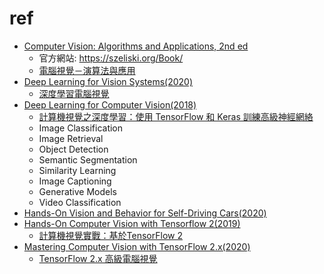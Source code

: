 # ref
- [Computer Vision: Algorithms and Applications, 2nd ed]()
  - 官方網站:  https://szeliski.org/Book/
  - [電腦視覺－演算法與應用](https://www.tenlong.com.tw/products/9787302269151?list_name=srh)
- [Deep Learning for Vision Systems(2020)](https://www.manning.com/books/deep-learning-for-vision-systems)
  - [深度學習電腦視覺](https://www.tenlong.com.tw/products/9787302609940?list_name=sp) 
- [Deep Learning for Computer Vision(2018)](https://www.packtpub.com/product/deep-learning-for-computer-vision/9781788295628)
  - [計算機視覺之深度學習：使用 TensorFlow 和 Keras 訓練高級神經網絡](https://www.tenlong.com.tw/products/9787115531582?list_name=sp) 
  - Image Classification
  - Image Retrieval
  - Object Detection
  - Semantic Segmentation
  - Similarity Learning
  - Image Captioning
  - Generative Models
  - Video Classification
- [Hands-On Vision and Behavior for Self-Driving Cars(2020)](https://www.packtpub.com/product/hands-on-vision-and-behavior-for-self-driving-cars/9781800203587)
- [Hands-On Computer Vision with Tensorflow 2(2019)](https://www.packtpub.com/product/hands-on-computer-vision-with-tensorflow-2/9781788830645)
  - [計算機視覺實戰：基於TensorFlow 2](https://www.tenlong.com.tw/products/9787111688471?list_name=srh) 
- [Mastering Computer Vision with TensorFlow 2.x(2020)](https://www.packtpub.com/product/mastering-computer-vision-with-tensorflow-2x/9781838827069)
  - [TensorFlow 2.x 高級電腦視覺](https://www.tenlong.com.tw/products/9787302614586?list_name=srh)
